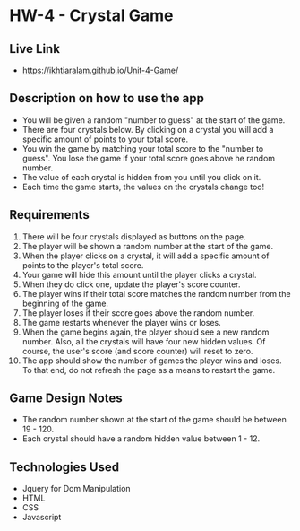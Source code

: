 # HW-4 - Crystal Game

## Live Link 
 -  https://ikhtiaralam.github.io/Unit-4-Game/

## Description on how to use the app

- You will be given a random "number to guess" at the start of the game.
- There are four crystals below. By clicking on a crystal you will add a specific amount of points to your total score. 
- You win the game by matching your total score to the "number to guess". You lose the game if your total score goes above he random number. 
- The value of each crystal is hidden from you until you click on it.
- Each time the game starts, the values on the crystals change too!

## Requirements

1. There will be four crystals displayed as buttons on the page.
2. The player will be shown a random number at the start of the game.
3. When the player clicks on a crystal, it will add a specific amount of points to the player's total score.
4. Your game will hide this amount until the player clicks a crystal.
5. When they do click one, update the player's score counter.
6. The player wins if their total score matches the random number from the beginning of the game.
7. The player loses if their score goes above the random number.
8. The game restarts whenever the player wins or loses.
9. When the game begins again, the player should see a new random number. Also, all the crystals will have four new hidden values. Of course, the user's score (and score counter) will reset to zero.
10. The app should show the number of games the player wins and loses. To that end, do not refresh the page as a means to restart the game.

## Game Design Notes

- The random number shown at the start of the game should be between 19 - 120.
- Each crystal should have a random hidden value between 1 - 12.

## Technologies Used

- Jquery for Dom Manipulation
- HTML
- CSS
- Javascript
